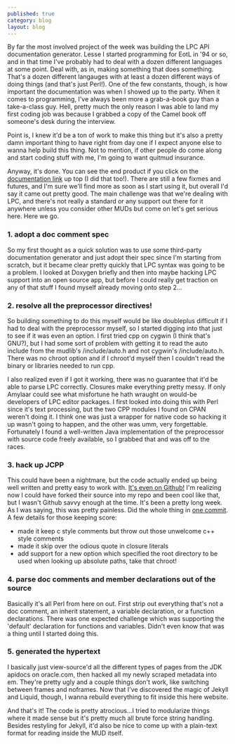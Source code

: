 ```yaml
---
published: true
category: blog
layout: blog
---
```


By far the most involved project of the week was building the LPC API documentation generator. Lesse I started programming for EotL in '94 or so, and in that time I've probably had to deal with a dozen different languages at some point. Deal with, as in, making something that does something. That's a dozen different langauges with at least a dozen different ways of doing things (and that's just Perl!). One of the few constants, though, is how important the documentation was when I showed up to the party. When it comes to programming, I've always been more a grab-a-book guy than a take-a-class guy. Hell, pretty much the only reason I was able to land my first coding job was because I grabbed a copy of the Camel book off someone's desk during the interview.

Point is, I knew it'd be a ton of work to make this thing but it's also a pretty damn important thing to have right from day one if I expect anyone else to wanna help build this thing. Not to mention, if other people do come along and start coding stuff with me, I'm going to want quitmud insurance.

Anyway, it's done. You can see the end product if you click on the [documentation link](http://bobalu113.github.io/gabbo/docs/mudlib/) up top (I did that too!). There are still a few fixmes and futures, and I'm sure we'll find more as soon as I start using it, but overall I'd say it came out pretty good. The main challenge was that we're dealing with LPC, and there's not really a standard or any support out there for it anywhere unless you consider other MUDs but come on let's get serious here. Here we go.

### 1. adopt a doc comment spec
So my first thought as a quick solution was to use some third-party documentation generator and just adopt their spec since I'm starting from scratch, but it became clear pretty quickly that LPC syntax was going to be a problem. I looked at Doxygen briefly and then into maybe hacking LPC support into an open source app, but before I could really get traction on any of that stuff I found myself already moving onto step 2...

### 2. resolve all the preprocessor directives!
So building something to do this myself would be like doubleplus difficult if I had to deal with the preprocessor myself, so I started digging into that just to see if it was even an option. I first tried cpp on cygwin (I think that's GNU?), but I had some sort of problem with getting it to read the auto include from the mudlib's /include/auto.h and not cygwin's /include/auto.h. There was no chroot option and if I chroot'd myself then I couldn't read the binary or libraries needed to run cpp.

I also realized even if I got it working, there was no guarantee that it'd be able to parse LPC correctly. Closures make everything pretty messy. If only Amylaar could see what misfortune he hath wraught on would-be developers of LPC editor packages. I first looked into doing this with Perl since it's text processing, but the two CPP modules I found on CPAN weren't doing it. I think one was just a wrapper for native code so hacking it up wasn't going to happen, and the other was umm, very forgettable. Fortunately I found a well-written Java implementation of the preprocessor with source code freely available, so I grabbed that and was off to the races.

### 3. hack up JCPP
This could have been a nightmare, but the code actually ended up being well written and pretty easy to work with. [It's even on Github!](https://github.com/shevek/jcpp) I'm realizing now I could have forked their source into my repo and been cool like that, but I wasn't Github savvy enough at the time. It's been a pretty long week. 
As I was saying, this was pretty painless. Did the whole thing in [one commit](https://github.com/bobalu113/gabbo/commit/aa0ae4094a892d7f81a2f468886274fe028bc0d8).
A few details for those keeping score:
* made it keep c style comments but throw out those unwelcome c++ style comments
* made it skip over the odious quote in closure literals 
* add support for a new option which specified the root directory to be used when looking up absolute paths, take that chroot!

### 4. parse doc comments and member declarations out of the source
Basically it's all Perl from here on out. First strip out everything that's not a doc comment, an inherit statement, a variable declaration, or a function declarations. There was one expected challenge which was supporting the 'default' declaration for functions and variables. Didn't even know that was a thing until I started doing this.

### 5. generated the hypertext
I basically just view-source'd all the different types of pages from the JDK apidocs on oracle.com, then hacked all my newly scraped metadata into em. They're pretty ugly and a couple things don't work, like switching between frames and noframes. Now that I've discovered the magic of Jekyll and Liquid, though, I wanna rebuild everything to fit inside this here website.

And that's it! The code is pretty atrocious...I tried to modularize things where it made sense but it's pretty much all brute force string handling. Besides restyling for Jekyll, it'd also be nice to come up with a plain-text format for reading inside the MUD itself.
